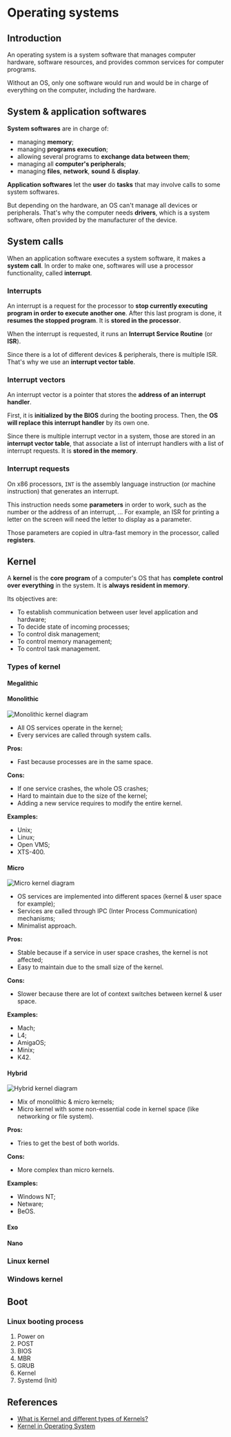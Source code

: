 # Operating systems

## Introduction

An operating system is a system software that manages computer hardware,
software resources, and provides common services for computer programs.

Without an OS, only one software would run and would be in charge of
everything on the computer, including the hardware.

## System & application softwares

**System softwares** are in charge of:

- managing **memory**;
- managing **programs execution**;
- allowing several programs to **exchange data between them**;
- managing all **computer's peripherals**;
- managing **files**, **network**, **sound** & **display**.

**Application softwares** let the **user** do **tasks** that may involve
calls to some system softwares.

But depending on the hardware, an OS can't manage all devices or peripherals.
That's why the computer needs **drivers**, which is a system software, often
provided by the manufacturer of the device.

## System calls

When an application software executes a system software, it makes a **system**
**call**. In order to make one, softwares will use a processor functionality,
called **interrupt**.

### Interrupts

An interrupt is a request for the processor to **stop currently executing**
**program in order to execute another one**. After this last program is done,
it **resumes the stopped program**. It is **stored in the processor**.

When the interrupt is requested, it runs an **Interrupt Service Routine**
(or **ISR**).

Since there is a lot of different devices & peripherals, there is multiple ISR.
That's why we use an **interrupt vector table**.

### Interrupt vectors

An interrupt vector is a pointer that stores the **address of an interrupt**
**handler**.

First, it is **initialized by the BIOS** during the booting process. Then, the
**OS will replace this interrupt handler** by its own one.

Since there is multiple interrupt vector in a system, those are stored in an
**interrupt vector table**, that associate a list of interrupt handlers with a
list of interrupt requests. It is **stored in the memory**.

### Interrupt requests

On x86 processors, `INT` is the assembly language instruction (or machine
instruction) that generates an interrupt.

This instruction needs some **parameters** in order to work, such as the number
or the address of an interrupt, ... For example, an ISR for printing a letter
on the screen will need the letter to display as a parameter.

Those parameters are copied in ultra-fast memory in the processor, called
**registers**.

## Kernel

A **kernel** is the **core program** of a computer's OS that has **complete**
**control over everything** in the system. It is **always resident in memory**.

Its objectives are:

- To establish communication between user level application and hardware;
- To decide state of incoming processes;
- To control disk management;
- To control memory management;
- To control task management.

### Types of kernel

#### Megalithic

#### Monolithic

![Monolithic kernel diagram](../.gitbook/assets/systems/kernels/monolithic-kernel-diagram.svg)

- All OS services operate in the kernel;
- Every services are called through system calls.

**Pros:**

- Fast because processes are in the same space.

**Cons:**

- If one service crashes, the whole OS crashes;
- Hard to maintain due to the size of the kernel;
- Adding a new service requires to modify the entire kernel.

**Examples:**

- Unix;
- Linux;
- Open VMS;
- XTS-400.

#### Micro

![Micro kernel diagram](../.gitbook/assets/systems/kernels/micro-kernel-diagram.svg)

- OS services are implemented into different spaces (kernel & user space for
  example);
- Services are called through IPC (Inter Process Communication) mechanisms;
- Minimalist approach.

**Pros:**

- Stable because if a service in user space crashes, the kernel is not
  affected;
- Easy to maintain due to the small size of the kernel.

**Cons:**

- Slower because there are lot of context switches between kernel & user
  space.

**Examples:**

- Mach;
- L4;
- AmigaOS;
- Minix;
- K42.

#### Hybrid

![Hybrid kernel diagram](../.gitbook/assets/systems/kernels/hybrid-kernel-diagram.svg)

- Mix of monolithic & micro kernels;
- Micro kernel with some non-essential code in kernel space (like networking
  or file system).

**Pros:**

- Tries to get the best of both worlds.

**Cons:**

- More complex than micro kernels.

**Examples:**

- Windows NT;
- Netware;
- BeOS.

#### Exo

#### Nano

### Linux kernel

### Windows kernel

## Boot

### Linux booting process

1. Power on
2. POST
3. BIOS
4. MBR
5. GRUB
6. Kernel
7. Systemd (Init)

## References

- [What is Kernel and different types of Kernels?](https://www.tutorialspoint.com/what-is-kernel-and-different-types-of-kernels)
- [Kernel in Operating System](https://www.geeksforgeeks.org/kernel-in-operating-system/)
